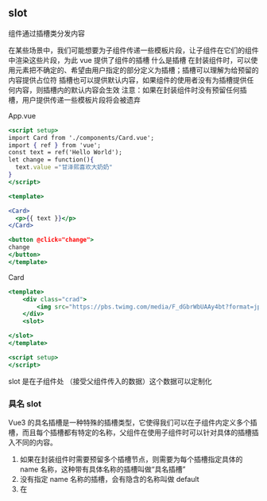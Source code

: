 ## slot

组件通过插槽类分发内容

在某些场景中，我们可能想要为子组件传递一些模板片段，让子组件在它们的组件中渲染这些片段，为此 vue 提供了组件的插槽
什么是插槽
在封装组件时，可以使用<slot>元素把不确定的、希望由用户指定的部分定义为插槽；插槽可以理解为给预留的内容提供占位符
插槽也可以提供默认内容，如果组件的使用者没有为插槽提供任何内容，则插槽内的默认内容会生效
注意：如果在封装组件时没有预留任何<slot>插槽，用户提供传递一些模板片段将会被遗弃

App.vue

```jsx
<script setup>
import Card from './components/Card.vue';
import { ref } from 'vue';
const text = ref('Hello World');
let change = function(){
  text.value ="甘泽熙喜欢大奶奶"
}
</script>

<template>

<Card>
  <p>{{ text }}</p>
</Card>

<button @click="change">
change
</button>
</template>
```

Card

```jsx
<template>
    <div class="crad">
        <img src="https://pbs.twimg.com/media/F_dGbrWbUAAy4bt?format=jpg&name=small" alt="">
    </div>
    <slot>

</slot>
</template>

<script setup>
</script>
```

slot 是在子组件处 （接受父组件传入的数据）这个数据可以定制化

### 具名 slot

Vue3 的具名插槽是一种特殊的插槽类型，它使得我们可以在子组件内定义多个插槽，而且每个插槽都有特定的名称，父组件在使用子组件时可以针对具体的插槽插入不同的内容。

1. 如果在封装组件时需要预留多个插槽节点，则需要为每个<slot>插槽指定具体的 name 名称，这种带有具体名称的插槽叫做“具名插槽”
2. 没有指定 name 名称的插槽，会有隐含的名称叫做 default
3. 在<template>元素上使用 v-slot:slotName 或者#slotName 向指定的具名插槽提供内

APP.vue

```jsx
 <template>
<Card>
  <template #header>
    <h1>{{ text }}</h1>
  </template>
  <template #default>
    <h2>{{ text }}</h2>
  </template>
  <template #footer>
    <h3>{{ text }}</h3>
  </template>
</Card>

</template>

<script setup>
import Card from './components/Card.vue';
import { ref } from 'vue';
const text = ref('甘泽熙喜欢大奶奶');

</script>
```

Card

```jsx
<template>
    <div class="container">
       <header>
        <img src="https://pbs.twimg.com/media/F_IbH8JawAAfbhv?format=jpg&name=small" alt="">
        <slot name="header">

        </slot>
       </header>

       <main>
        <img src="https://pbs.twimg.com/media/F_dGbrWbUAAy4bt?format=jpg&name=small" alt="">
         <slot >

         </slot>
       </main>

       <footer>

        <img src="https://pbs.twimg.com/media/F_XvyYOaIAAYTS6?format=jpg&name=small" alt="">
         <slot name="footer">

         </slot>
       </footer>
    </div>
</template>

<style>
    footer{
        background-color: #333;
        color: #fff;
        padding: 10px;
    }

    header{
        background-color: #333;
        color: #fff;
        padding: 10px;
    }

    main{
        background-color: #fff;
        color: #333;
        padding: 10px;
    }

</style>
```

## 作用域插槽

如何在向插槽提供的内容时获得子组件域内的数据呢？

1. 在声明插槽时使用属性值的方式来传递子组件的数据，这种带有数据的插槽称之为作用域插槽
2. 在`<template>`元素上使用`v-slot:slotName="slotProps"`或`#slotName="slotProps"`的方式来访问插槽传递属性值
3. 如果没有使用`<template>`元素，而是直接在使用子组件中直接给默认插槽提供内容，我们可以在使用该子组件时用`v-slot="slotProps"`来接收该插槽传递的数据对象

**注意：**`<slot>`插槽上的`name`是一个`Vue`特别保留的属性，不会在作用域插槽中访问到

```jsx
<template>
    <div class="container">
      <ShowName>
        <template #last="scoped">
            <p>
              {{ scoped.ppp }}
            </p>
        </template>

      </ShowName>
    </div>
</template>

<script setup>
import ShowName from './components/ShowName.vue';
</script>
```

showname

```jsx
<template>
    <div class="container">

        <slot name="last" :ppp="aaaa">

        </slot>
    </div>
</template>

<script setup>
import { ref } from 'vue'

const aaaa = ref("hello world")

</script>

<style></style>
```
